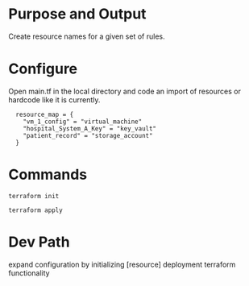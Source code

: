 # Purpose and Output

Create resource names for a given set of rules.

# Configure

Open main.tf in the local directory and code an import of resources or hardcode like it is currently.

```
  resource_map = {
    "vm_1_config" = "virtual_machine"
    "hospital_System_A_Key" = "key_vault"
    "patient_record" = "storage_account"
  }
```

# Commands

`terraform init`

`terraform apply`

# Dev Path

expand configuration by initializing [resource] deployment terraform functionality
